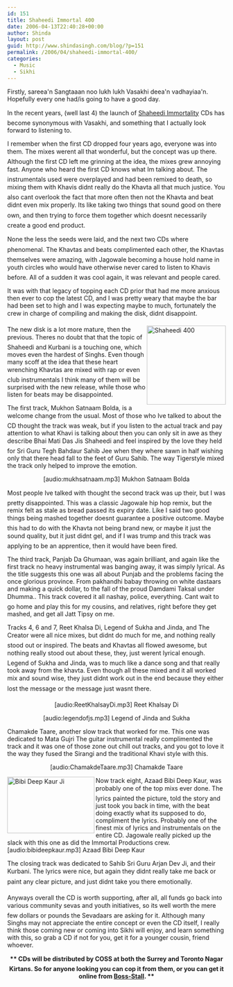 ```yaml
---
id: 151
title: Shaheedi Immortal 400
date: 2006-04-13T22:40:28+00:00
author: Shinda
layout: post
guid: http://www.shindasingh.com/blog/?p=151
permalink: /2006/04/shaheedi-immortal-400/
categories:
  - Music
  - Sikhi
---
```

Firstly, sareea'n Sangtaaan noo lukh lukh Vasakhi deea'n vadhayiaa'n. Hopefully every one had/is going to have a good day.

In the recent years, (well last 4) the launch of [Shaheedi Immortality](http://www.shaheedi.com) CDs has become synonymous with Vasakhi, and something that I actually look forward to listening to.

I remember when the first CD dropped four years ago, everyone was into them. The mixes werent all that wonderful, but the concept was up there. Although the first CD left me grinning at the idea, the mixes grew annoying fast. Anyone who heard the first CD knows what Im talking about. The instrumentals used were overplayed and had been remixed to death, so mixing them with Khavis didnt really do the Khavta all that much justice. You also cant overlook the fact that more often then not the Khavta and beat didnt even mix properly. Its like taking two things that sound good on there own, and then trying to force them together which doesnt necessarily create a good end product.

None the less the seeds were laid, and the next two CDs where phenomenal. The Khavtas and beats complimented each other, the Khavtas themselves were amazing, with Jagowale becoming a house hold name in youth circles who would have otherwise never cared to listen to Khavis before. All of a sudden it was cool again, it was relevant and people cared.

It was with that legacy of topping each CD prior that had me more anxious then ever to cop the latest CD, and I was pretty weary that maybe the bar had been set to high and I was expecting maybe to much, fortunately the crew in charge of compiling and making the disk, didnt disappoint.

<img width="182" height="182" align="right" id="image149" alt="Shaheedi 400" src="http://www.shindasingh.com/blog/wp-content/uploads/2006/04/shaheedi400_375.jpg" />The new disk is a lot more mature, then the previous. Theres no doubt that that the topic of Shaheedi and Kurbani is a touching one, which moves even the hardest of Singhs. Even though many scoff at the idea that these heart wrenching Khavtas are mixed with rap or even club instrumentals I think many of them will be surprised with the new release, while those who listen for beats may be disappointed.

The first track, Mukhon Satnaam Bolda, is a welcome change from the usual. Most of those who Ive talked to about the CD thought the track was weak, but if you listen to the actual track and pay attention to what Khavi is talking about then you can only sit in awe as they describe Bhai Mati Das Jis Shaheedi and feel inspired by the love they held for Sri Guru Tegh Bahdaur Sahib Jee when they where sawn in half wishing only that there head fall to the feet of Guru Sahib. The way Tigerstyle mixed the track only helped to improve the emotion.

<p align="center">
  [audio:mukhsatnaam.mp3] Mukhon Satnaam Bolda
</p>

<p align="left">
  Most people Ive talked with thought the second track was up their, but I was pretty disappointed. This was a classic Jagowale hip hop remix, but the remix felt as stale as bread passed its expiry date. Like I said two good things being mashed together doesnt guarantee a positive outcome. Maybe this had to do with the Khavta not being brand new, or maybe it just the sound quality, but it just didnt gel, and if I was trump and this track was applying to be an apprentice, then it would have been fired.
</p>

<p align="left">
  The third track, Panjab Da Ghumaan, was again brilliant, and again like the first track no heavy instrumental was banging away, it was simply lyrical. As the title suggests this one was all about Punjab and the problems facing the once glorious province. From pakhandhi babay throwing on white dastaars and making a quick dollar, to the fall of the proud Damdami Taksal under Dhumma.. This track covered it all nashay, police, everything. Cant wait to go home and play this for my cousins, and relatives, right before they get mashed, and get all Jatt Tipsy on me.
</p>

Tracks 4, 6 and 7, Reet Khalsa Di, Legend of Sukha and Jinda, and The Creator were all nice mixes, but didnt do much for me, and nothing really stood out or inspired. The beats and Khavtas all flowed awesome, but nothing really stood out about these, they, just werent lyrical enough. Legend of Sukha and Jinda, was to much like a dance song and that really took away from the khavta. Even though all these mixed and it all worked mix and sound wise, they just didnt work out in the end because they either lost the message or the message just wasnt there.

<p align="center">
  [audio:ReetKhalsayDi.mp3] Reet Khalsay Di
</p>

<p align="center">
  [audio:legendofjs.mp3] Legend of Jinda and Sukha
</p>

<div align="left">
  Chamakde Taare, another slow track that worked for me. This one was dedicated to Mata Gujri The guitar instrumental really complimented the track and it was one of those zone out chill out tracks, and you got to love it the way they fused the Sirangi and the traditional Khavi style with this.
</div>

<p align="center">
  [audio:ChamakdeTaare.mp3] Chamakde Taare
</p>

<p align="center">
  <div align="left">
    <img width="201" height="130" align="left" id="image150" alt="Bibi Deep Kaur Ji" src="http://www.shindasingh.com/blog/wp-content/uploads/2006/04/deep.jpg" />Now track eight, Azaad Bibi Deep Kaur, was probably one of the top mixs ever done. The lyrics painted the picture, told the story and just took you back in time, with the beat doing exactly what its supposed to do, compliment the lyrics. Probably one of the finest mix of lyrics and instrumentals on the entire CD. Jagowale really picked up the slack with this one as did the Immortal Productions crew.
  </div> [audio:bibideepkaur.mp3] Azaad Bibi Deep Kaur
</p>

The closing track was dedicated to Sahib Sri Guru Arjan Dev Ji, and their Kurbani. The lyrics were nice, but again they didnt really take me back or paint any clear picture, and just didnt take you there emotionally.

Anyways overall the CD is worth supporting, after all, all funds go back into various community sevas and youth initiatives, so its well worth the mere few dollars or pounds the Sevadaars are asking for it. Although many Singhs may not appreciate the entire concept or even the CD itself, I really think those coming new or coming into Sikhi will enjoy, and learn something with this, so grab a CD if not for you, get it for a younger cousin, friend whoever.

<div align="center">
  <strong>** CDs will be distributed by COSS at both the Surrey and Toronto Nagar Kirtans. So for anyone looking you can cop it from them, or you can get it online from <a href="http://www.boss-stall.com/">Boss-Stall</a>. **</strong>
</div>